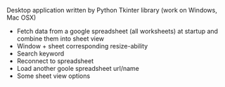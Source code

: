 Desktop application written by Python Tkinter library (work on Windows, Mac OSX)
- Fetch data from a google spreadsheet (all worksheets) at startup and combine them into sheet view
- Window + sheet corresponding resize-ability
- Search keyword
- Reconnect to spreadsheet
- Load another goole spreadsheet url/name
- Some sheet view options
